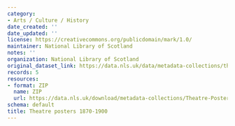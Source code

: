 ```yaml
---
category:
- Arts / Culture / History
date_created: ''
date_updated: ''
license: https://creativecommons.org/publicdomain/mark/1.0/
maintainer: National Library of Scotland
notes: ''
organization: National Library of Scotland
original_dataset_link: https://data.nls.uk/data/metadata-collections/theatre-posters/
records: 5
resources:
- format: ZIP
  name: ZIP
  url: https://data.nls.uk/download/metadata-collections/Theatre-Posters-1870-1900.zip
schema: default
title: Theatre posters 1870-1900
---
```

